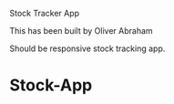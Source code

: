 Stock Tracker App

This has been built by Oliver Abraham

Should be responsive stock tracking app.
# Stock-App
